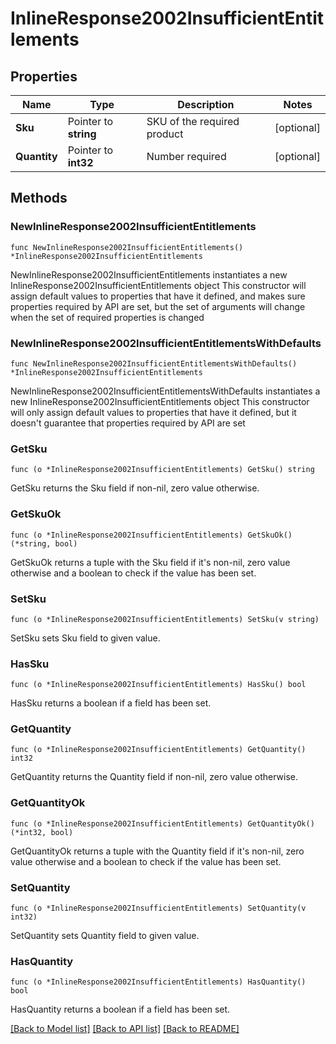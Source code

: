 # InlineResponse2002InsufficientEntitlements

## Properties

Name | Type | Description | Notes
------------ | ------------- | ------------- | -------------
**Sku** | Pointer to **string** | SKU of the required product | [optional] 
**Quantity** | Pointer to **int32** | Number required | [optional] 

## Methods

### NewInlineResponse2002InsufficientEntitlements

`func NewInlineResponse2002InsufficientEntitlements() *InlineResponse2002InsufficientEntitlements`

NewInlineResponse2002InsufficientEntitlements instantiates a new InlineResponse2002InsufficientEntitlements object
This constructor will assign default values to properties that have it defined,
and makes sure properties required by API are set, but the set of arguments
will change when the set of required properties is changed

### NewInlineResponse2002InsufficientEntitlementsWithDefaults

`func NewInlineResponse2002InsufficientEntitlementsWithDefaults() *InlineResponse2002InsufficientEntitlements`

NewInlineResponse2002InsufficientEntitlementsWithDefaults instantiates a new InlineResponse2002InsufficientEntitlements object
This constructor will only assign default values to properties that have it defined,
but it doesn't guarantee that properties required by API are set

### GetSku

`func (o *InlineResponse2002InsufficientEntitlements) GetSku() string`

GetSku returns the Sku field if non-nil, zero value otherwise.

### GetSkuOk

`func (o *InlineResponse2002InsufficientEntitlements) GetSkuOk() (*string, bool)`

GetSkuOk returns a tuple with the Sku field if it's non-nil, zero value otherwise
and a boolean to check if the value has been set.

### SetSku

`func (o *InlineResponse2002InsufficientEntitlements) SetSku(v string)`

SetSku sets Sku field to given value.

### HasSku

`func (o *InlineResponse2002InsufficientEntitlements) HasSku() bool`

HasSku returns a boolean if a field has been set.

### GetQuantity

`func (o *InlineResponse2002InsufficientEntitlements) GetQuantity() int32`

GetQuantity returns the Quantity field if non-nil, zero value otherwise.

### GetQuantityOk

`func (o *InlineResponse2002InsufficientEntitlements) GetQuantityOk() (*int32, bool)`

GetQuantityOk returns a tuple with the Quantity field if it's non-nil, zero value otherwise
and a boolean to check if the value has been set.

### SetQuantity

`func (o *InlineResponse2002InsufficientEntitlements) SetQuantity(v int32)`

SetQuantity sets Quantity field to given value.

### HasQuantity

`func (o *InlineResponse2002InsufficientEntitlements) HasQuantity() bool`

HasQuantity returns a boolean if a field has been set.


[[Back to Model list]](../README.md#documentation-for-models) [[Back to API list]](../README.md#documentation-for-api-endpoints) [[Back to README]](../README.md)



